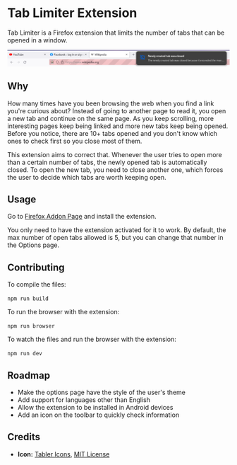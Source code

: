 # Tab Limiter Extension

Tab Limiter is a Firefox extension that limits the number of tabs that can be opened in a window.

![Extension blocking a 4th tab from being opened](others/images/limiting_tabs.png?raw=true "Tab Limiter Extension for Firefox")

## Why

How many times have you been browsing the web when you find a link you're curious about? Instead of going to another page to read it, you open a new tab and continue on the same page. As you keep scrolling, more interesting pages keep being linked and more new tabs keep being opened. Before you notice, there are 10+ tabs opened and you don't know which ones to check first so you close most of them.

This extension aims to correct that. Whenever the user tries to open more than a certain number of tabs, the newly opened tab is automatically closed. To open the new tab, you need to close another one, which forces the user to decide which tabs are worth keeping open.


## Usage

Go to [Firefox Addon Page](https://addons.mozilla.org/en-US/firefox/addon/tab-limiter-extension/) and install the extension.

You only need to have the extension activated for it to work. By default, the max number of open tabs allowed is 5, but you can change that number in the Options page.


## Contributing

To compile the files:

`npm run build`

To run the browser with the extension:

`npm run browser`

To watch the files and run the browser with the extension:

`npm run dev`


## Roadmap

- Make the options page have the style of the user's theme
- Add support for languages other than English
- Allow the extension to be installed in Android devices
- Add an icon on the toolbar to quickly check information


## Credits

- **Icon:** [Tabler Icons](https://github.com/tabler/tabler-icons), [MIT License](https://github.com/tabler/tabler-icons/blob/master/LICENSE)
